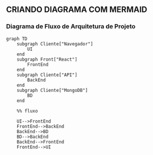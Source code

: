## CRIANDO DIAGRAMA COM MERMAID

### Diagrama de Fluxo de Arquitetura de Projeto
```mermaid
graph TD
    subgraph Cliente["Navegador"]
        UI
    end
    subgraph Front["React"]
        FrontEnd
    end
    subgraph Cliente["API"]
        BackEnd
    end
    subgraph Cliente["MongoDB"]
        BD
    end

    %% fluxo

    UI-->FrontEnd
    FrontEnd-->BackEnd
    BackEnd-->BD
    BD-->BackEnd
    BackEnd-->FrontEnd
    FrontEnd-->UI

```